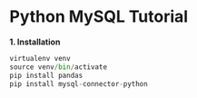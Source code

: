 # Python MySQL Tutorial

**1. Installation**

```python
virtualenv venv
source venv/bin/activate
pip install pandas
pip install mysql-connector-python

```
